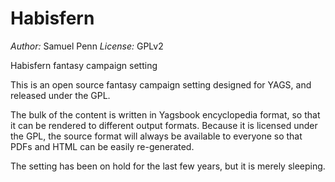 Habisfern
=========

*Author:* Samuel Penn
*License:* GPLv2

Habisfern fantasy campaign setting

This is an open source fantasy campaign setting designed for YAGS, and released under the GPL.

The bulk of the content is written in Yagsbook encyclopedia format, so that it can be rendered to 
different output formats. Because it is licensed under the GPL, the source format will always be
available to everyone so that PDFs and HTML can be easily re-generated.

The setting has been on hold for the last few years, but it is merely sleeping.
